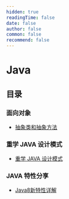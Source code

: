 ```yaml
---
hidden: true
readingTime: false
date: false
author: false
common: false
recommend: false
---
```


# Java

## 目录

### 面向对象

- [抽象类和抽象方法](./oop/abstract.md)

### 重学 JAVA 设计模式

- [重学 JAVA 设计模式](./design-patterns/index.md)

### JAVA 特性分享

- [Java8新特性详解](./characteristic/functional.md)
